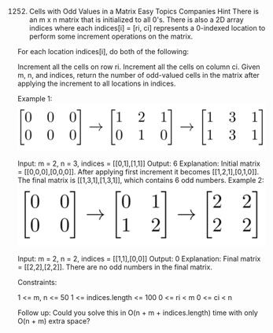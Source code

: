 1252. Cells with Odd Values in a Matrix
Easy
Topics
Companies
Hint
There is an m x n matrix that is initialized to all 0's. There is also a 2D array indices where each indices[i] = [ri, ci] represents a 0-indexed location to perform some increment operations on the matrix.

For each location indices[i], do both of the following:

Increment all the cells on row ri.
Increment all the cells on column ci.
Given m, n, and indices, return the number of odd-valued cells in the matrix after applying the increment to all locations in indices.

 

Example 1:
![](./res/img/i1.png)

Input: m = 2, n = 3, indices = [[0,1],[1,1]]
Output: 6
Explanation: Initial matrix = [[0,0,0],[0,0,0]].
After applying first increment it becomes [[1,2,1],[0,1,0]].
The final matrix is [[1,3,1],[1,3,1]], which contains 6 odd numbers.
Example 2:
![](./res/img/i2.png)

Input: m = 2, n = 2, indices = [[1,1],[0,0]]
Output: 0
Explanation: Final matrix = [[2,2],[2,2]]. There are no odd numbers in the final matrix.
 

Constraints:

1 <= m, n <= 50
1 <= indices.length <= 100
0 <= ri < m
0 <= ci < n
 

Follow up: Could you solve this in O(n + m + indices.length) time with only O(n + m) extra space?